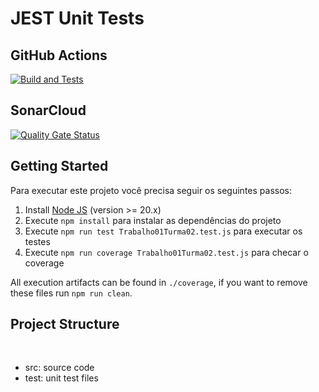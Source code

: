 # JEST Unit Tests

## GitHub Actions

[![Build and Tests](https://github.com/ugioni/unit-tests-jest/actions/workflows/node.js.yml/badge.svg?branch=master)](https://github.com/ugioni/unit-tests-jest/actions/workflows/node.js.yml)

## SonarCloud

[![Quality Gate Status](https://sonarcloud.io/api/project_badges/measure?project=ugioni_unit-tests-jest&metric=alert_status)](https://sonarcloud.io/summary/new_code?id=ugioni_unit-tests-jest)

## Getting Started

Para executar este projeto você precisa seguir os seguintes passos:

1. Install [Node JS](https://nodejs.org/) (version >= 20.x)
2. Execute `npm install` para instalar as dependências do projeto
3. Execute `npm run test Trabalho01Turma02.test.js` para executar os testes
4. Execute `npm run coverage Trabalho01Turma02.test.js` para checar o coverage

All execution artifacts can be found in `./coverage`, if you want to remove these files run `npm run clean`.

## Project Structure
</br>
<ul>
    <li>src: source code</li>
    <li>test: unit test files</li>
</ul>
